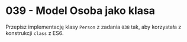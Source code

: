 # 039 - Model Osoba jako klasa

Przepisz implementację klasy `Person` z zadania `038` tak, aby korzystała z konstrukcji `class` z
ES6.
